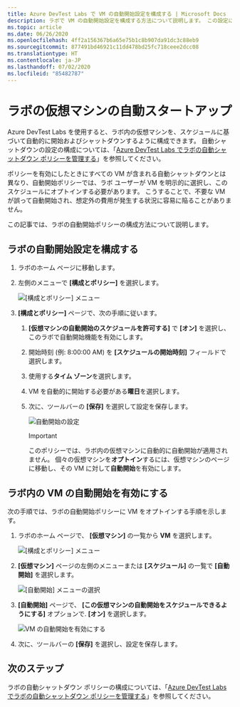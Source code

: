 ```yaml
---
title: Azure DevTest Labs で VM の自動開始設定を構成する | Microsoft Docs
description: ラボで VM の自動開始設定を構成する方法について説明します。 この設定により、ラボ内の VM はスケジュールに基づいて自動的に開始されます。
ms.topic: article
ms.date: 06/26/2020
ms.openlocfilehash: 4ff2a156367b6a65e75b1c8b907da91dc3c88eb9
ms.sourcegitcommit: 877491bd46921c11dd478bd25fc718ceee2dcc08
ms.translationtype: HT
ms.contentlocale: ja-JP
ms.lasthandoff: 07/02/2020
ms.locfileid: "85482787"
---
```

# <a name="auto-startup-lab-virtual-machines"></a>ラボの仮想マシンの自動スタートアップ  
Azure DevTest Labs を使用すると、ラボ内の仮想マシンを、スケジュールに基づいて自動的に開始およびシャットダウンするように構成できます。 自動シャットダウンの設定の構成については、「[Azure DevTest Labs でラボの自動シャットダウン ポリシーを管理する](devtest-lab-auto-shutdown.md)」を参照してください。 

ポリシーを有効にしたときにすべての VM が含まれる自動シャットダウンとは異なり、自動開始ポリシーでは、ラボ ユーザーが VM を明示的に選択し、このスケジュールにオプトインする必要があります。 こうすることで、不要な VM が誤って自動開始され、想定外の費用が発生する状況に容易に陥ることがありません。

この記事では、ラボの自動開始ポリシーの構成方法について説明します。

## <a name="configure-autostart-settings-for-a-lab"></a>ラボの自動開始設定を構成する 
1. ラボのホーム ページに移動します。 
2. 左側のメニューで **[構成とポリシー]** を選択します。 

    ![[構成とポリシー] メニュー](./media/devtest-lab-auto-startup-vm/configuration-policies-menu.png)
3. **[構成とポリシー]** ページで、次の手順に従います。
    
    1. **[仮想マシンの自動開始のスケジュールを許可する]** で **[オン]** を選択し、このラボで自動開始機能を有効にします。 
    2. 開始時刻 (例: 8:00:00 AM) を **[スケジュールの開始時刻]** フィールドで選択します。 
    3. 使用する**タイム ゾーン**を選択します。 
    4. VM を自動的に開始する必要がある**曜日**を選択します。 
    5. 次に、ツールバーの **[保存]** を選択して設定を保存します。 

        ![自動開始の設定](./media/devtest-lab-auto-startup-vm/auto-start-configuration.png)

        > [!IMPORTANT]
        > このポリシーでは、ラボ内の仮想マシンに自動的に自動開始が適用されません。 個々の仮想マシンを**オプトイン**するには、仮想マシンのページに移動し、その VM に対して**自動開始**を有効にします。

## <a name="enable-autostart-for-a-vm-in-the-lab"></a>ラボ内の VM の自動開始を有効にする
次の手順では、ラボの自動開始ポリシーに VM をオプトインする手順を示します。 

1. ラボのホーム ページで、 **[仮想マシン]** の一覧から **VM** を選択します。 

    ![[構成とポリシー] メニュー](./media/devtest-lab-auto-startup-vm/select-vm.png)
2. **[仮想マシン]** ページの左側のメニューまたは **[スケジュール]** の一覧で **[自動開始]** を選択します。 

    ![[自動開始] メニューの選択](./media/devtest-lab-auto-startup-vm/select-auto-start.png)
3. **[自動開始]** ページで、 **[この仮想マシンの自動開始をスケジュールできるようにする]** オプションで. **[オン]** を選択します。

    ![VM の自動開始を有効にする](./media/devtest-lab-auto-startup-vm/auto-start-vm.png)
4. 次に、ツールバーの **[保存]** を選択し、設定を保存します。 


## <a name="next-steps"></a>次のステップ
ラボの自動シャットダウン ポリシーの構成については、「[Azure DevTest Labs でラボの自動シャットダウン ポリシーを管理する](devtest-lab-auto-shutdown.md)」を参照してください。
